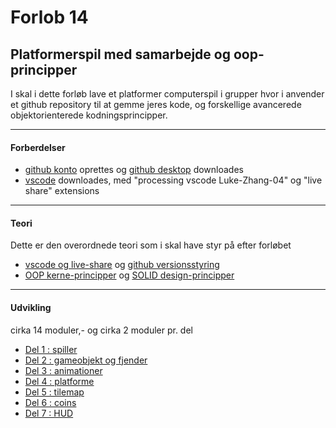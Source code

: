 # Forlob 14
## Platformerspil med samarbejde og oop-principper

I skal i dette forløb lave et platformer computerspil i grupper hvor i anvender et github repository til at gemme jeres kode, og forskellige avancerede objektorienterede kodningsprincipper.

--------------------------------------------------------------------------------

#### Forberdelser

- [github konto](https://github.com/) oprettes og [github desktop](https://desktop.github.com/) downloades
- [vscode](https://code.visualstudio.com/) downloades, med "processing vscode Luke-Zhang-04" og "live share" extensions

--------------------------------------------------------------------------------

#### Teori
Dette er den overordnede teori som i skal have styr på efter forløbet

- [vscode og live-share](teori/pair_programming.md) og [github versionsstyring](teori/github_vejledning.md)
- [OOP kerne-principper](teori/oop_kerne_principper/oop_kerne_principper.md) og [SOLID design-principper](teori/solid_principper/solid_principper.md)

---------------------------------------------------------------------------------

#### Udvikling
cirka 14 moduler,- og cirka 2 moduler pr. del

- [Del 1 : spiller](udvikling/del1_spilleren.md)
- [Del 2 : gameobjekt og fjender](udvikling/del2_fjender.md)
- [Del 3 : animationer](udvikling/del3_animationer.md)
- [Del 4 : platforme](udvikling/del4_platforme)
- [Del 5 : tilemap](udvikling/del5_tilemap.md)
- [Del 6 : coins](udvikling/del6_coins.md)
- [Del 7 : HUD](udvikling/del7_HUD.md)

